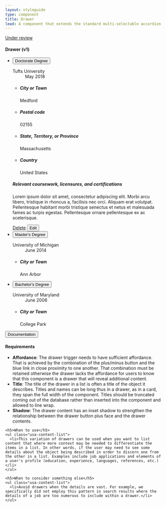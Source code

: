 ```yaml
---
layout: styleguide
type: component
title: Drawer
lead: A component that extends the standard multi-selectable accordion with distinct visual styling to handle a drawer face and larger, more complex drawer contents.
---
```


<a href="{{ site.baseurl }}/getting-started/#maturity" class="usa-label maturity under_review">
  Under review
</a>

<h4 class="usa-heading-alt" id="results">Drawer (v1)</h4>
<div class="preview compact" id="code-1">
  <ul class="usa-accordion-bordered usajobs-drawers" aria-multiselectable="true">
    <li class="usajobs-drawer">
      <button class="usa-accordion-button usajobs-drawer-button" aria-expanded="true" aria-controls="b-a1">
        Doctorate Degree
      </button>
      <dl class="usajobs-drawer-face">
        <dt>Tufts University</dt>
        <dd>May 2018</dd>
      </dl>
      <div id="b-a1" class="usa-accordion-content usajobs-drawer-content">
        <div class="usajobs-grid">
          <div class="usajobs-width-one-half">
            <ul class="usajobs-drawer-content__list">
              <li class="usajobs-drawer-content__item">
                <h5 class="usajobs-drawer-content__item-label">
                  City or Town
                </h5>
                <p>
                  Medford
                </p>
              </li>
              <li class="usajobs-drawer-content__item">
                <h5 class="usajobs-drawer-content__item-label">
                  Postal code
                </h5>
                <p>
                  02155
                </p>
              </li>
            </ul>
          </div>
          <div class="usajobs-width-one-half">
            <ul class="usajobs-drawer-content__list">
              <li class="usajobs-drawer-content__item">
                <h5 class="usajobs-drawer-content__item-label">
                  State, Territory, or Province
                </h5>
                <p>
                  Massachusetts
                </p>
              </li>
              <li class="usajobs-drawer-content__item">
                <h5 class="usajobs-drawer-content__item-label">
                  Country
                </h5>
                <p>
                  United States
                </p>
              </li>
            </ul>
          </div>
        </div>
        <div class="usajobs-grid">
          <div class="usajobs-width-one-whole">
            <h5 class="usajobs-drawer-content__item-label">
              Relevant coursework, licensures, and certifications
            </h5>
            <p class="usajobs-drawer-content__item-content">
              Lorem ipsum dolor sit amet, consectetur adipiscing elit. Morbi arcu libero, tristique in rhoncus a, facilisis nec orci. Aliquam erat volutpat. Pellentesque habitant morbi tristique senectus et netus et malesuada fames ac turpis egestas. Pellentesque ornare pellentesque ex ac scelerisque.
            </p>
          </div>
        </div>
        <div class="usajobs-button-bar--split">
          <div class="usajobs-button-bar__body">
            <a id="btn-delete" class="usajobs-button-bar__delete" href="#open-modal">Delete</a>
            <button id="btn-edit-education" class="usa-button usajobs-button-bar__edit">Edit</button>
          </div>
        </div>
      </div>
    </li>
    <li class="usajobs-drawer">
      <button class="usa-accordion-button usajobs-drawer-button" aria-expanded="false" aria-controls="b-a2">
        Master's Degree
      </button>
      <dl class="usajobs-drawer-face">
        <dt>University of Michigan</dt>
        <dd>June 2014</dd>
      </dl>
      <div id="b-a2" class="usa-accordion-content usajobs-drawer-content">
        <ul class="usajobs-drawer-content__list">
          <li class="usajobs-drawer-content__item">
            <h5 class="usajobs-drawer-content__item-label">
              City or Town
            </h5>
            <p>
              Ann Arbor
            </p>
          </li>
        </ul>
      </div>
    </li>
    <li class="usajobs-drawer">
      <button class="usa-accordion-button usajobs-drawer-button" aria-expanded="false" aria-controls="b-a3">
        Bachelor's Degree
      </button>
      <dl class="usajobs-drawer-face">
        <dt>University of Maryland</dt>
        <dd>June 2006</dd>
      </dl>
      <div id="b-a3" class="usa-accordion-content usajobs-drawer-content">
        <ul class="usajobs-drawer-content__list">
          <li class="usajobs-drawer-content__item">
            <h5 class="usajobs-drawer-content__item-label">
              City or Town
            </h5>
            <p>
              College Park
            </p>
          </li>
        </ul>
      </div>
    </li>
  </ul>
</div>

<div class="usa-accordion-bordered usa-accordion-docs">
  <button class="usa-button-unstyled usa-accordion-button"
      aria-expanded="true" aria-controls="doc-3">
    Documentation
  </button>
  <div id="doc-3" aria-hidden="false" class="usa-accordion-content">
    <h4 class="usa-heading">Requirements</h4>
    <ul class="usa-content-list">
      <li><strong>Affordance</strong>: The drawer trigger needs to have sufficient affordance. That is achieved by the combination of the plus/minus button and the blue link in close proximity to one another. That combination must be retained otherwise the drawer lacks the affordance for users to know that this component is a drawer that will reveal additional content.</li>
      <li><strong>Title</strong>: The title of the drawer in a list is often a title of the object it describes. Titles and names can be long thus in a drawer, as in a card, they span the full width of the component. Titles should be truncated coming out of the database rather than inserted into the component and allowed to line wrap.</li>
      <li><strong>Shadow</strong>: The drawer content has an inset shadow to strengthen the relationship between the drawer button plus face and the drawer contents.</li>
    </ul>

    <h5>When to use</h5>
    <ul class="usa-content-list">
      <li>This variation of drawers can be used when you want to list content that where more context may be needed to differentiate the items in a list. In other words, if the user may need to see some details about the object being described in order to discern one from the other in a list. Examples include job applications and elements of a user's profile (education, experience, languages, references, etc.)</li>
    </ul>

    <h5>When to consider something else</h5>
    <ul class="usa-content-list">
      <li>Avoid drawers when the details are vast. For example, we specifically did not employ this pattern in search results where the details of a job are too numerous to include within a drawer.</li>
    </ul>
  </div>
</div>
